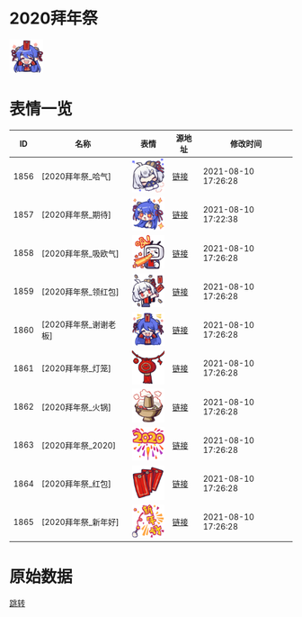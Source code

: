 # 2020拜年祭

<img src="./cover.png" height="60" alt="cover" />

# 表情一览

|ID|名称|表情|源地址|修改时间|
|----|----|----|----|----|
|1856|[2020拜年祭_哈气]|<img src="./pic/001856_%5B2020拜年祭_哈气%5D.png" height="60" alt="哈气"/>|[链接](http://i0.hdslb.com/bfs/emote/464fb79ad8dc0b8ba192bef47e03c044fc8ec8ac.png)|2021-08-10 17:26:28|
|1857|[2020拜年祭_期待]|<img src="./pic/001857_%5B2020拜年祭_期待%5D.png" height="60" alt="期待"/>|[链接](http://i0.hdslb.com/bfs/emote/34d9883978304d61b0a6bfe4dc5ed3cce849a954.png)|2021-08-10 17:22:38|
|1858|[2020拜年祭_吸欧气]|<img src="./pic/001858_%5B2020拜年祭_吸欧气%5D.png" height="60" alt="吸欧气"/>|[链接](http://i0.hdslb.com/bfs/emote/d7d2033c871fbe06747c6ca93a7856f27765d9e7.png)|2021-08-10 17:26:28|
|1859|[2020拜年祭_领红包]|<img src="./pic/001859_%5B2020拜年祭_领红包%5D.png" height="60" alt="领红包"/>|[链接](http://i0.hdslb.com/bfs/emote/d8425bcf66fe383d0c693c41678202bb2167f476.png)|2021-08-10 17:26:28|
|1860|[2020拜年祭_谢谢老板]|<img src="./pic/001860_%5B2020拜年祭_谢谢老板%5D.png" height="60" alt="谢谢老板"/>|[链接](http://i0.hdslb.com/bfs/emote/2aa0fef536c594d29b8936c2e7be0e68decd44a8.png)|2021-08-10 17:26:28|
|1861|[2020拜年祭_灯笼]|<img src="./pic/001861_%5B2020拜年祭_灯笼%5D.png" height="60" alt="灯笼"/>|[链接](http://i0.hdslb.com/bfs/emote/814b999e584f93769a5c6a0285c91ab3c2f57002.png)|2021-08-10 17:26:28|
|1862|[2020拜年祭_火锅]|<img src="./pic/001862_%5B2020拜年祭_火锅%5D.png" height="60" alt="火锅"/>|[链接](http://i0.hdslb.com/bfs/emote/2bfbeb3a1502187b0c505e49a460be1dbffd3df0.png)|2021-08-10 17:26:28|
|1863|[2020拜年祭_2020]|<img src="./pic/001863_%5B2020拜年祭_2020%5D.png" height="60" alt="2020"/>|[链接](http://i0.hdslb.com/bfs/emote/5f28eb21ed39a86e369d5316579573b285ccf34f.png)|2021-08-10 17:26:28|
|1864|[2020拜年祭_红包]|<img src="./pic/001864_%5B2020拜年祭_红包%5D.png" height="60" alt="红包"/>|[链接](http://i0.hdslb.com/bfs/emote/cebc5603f3ff1df7f9f2e67c8c7e6309da0b506c.png)|2021-08-10 17:26:28|
|1865|[2020拜年祭_新年好]|<img src="./pic/001865_%5B2020拜年祭_新年好%5D.png" height="60" alt="新年好"/>|[链接](http://i0.hdslb.com/bfs/emote/9da7e2f2fd6187c506423398dc22f7bf5ba814f4.png)|2021-08-10 17:26:28|

# 原始数据

[跳转](./raw.json)

